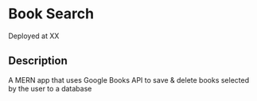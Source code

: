 # Book Search

Deployed at XX

## Description

A MERN app that uses Google Books API to save & delete books selected by the user to a database
